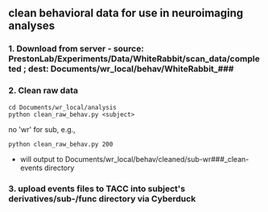 ## clean behavioral data for use in neuroimaging analyses
### 1. Download from server - source: PrestonLab/Experiments/Data/WhiteRabbit/scan_data/completed ; dest: Documents/wr_local/behav/WhiteRabbit_###
### 2. Clean raw data
```
cd Documents/wr_local/analysis
python clean_raw_behav.py <subject>
```
no 'wr' for sub, e.g.,
```
python clean_raw_behav.py 200
```
* will output to Documents/wr_local/behav/cleaned/sub-wr###_clean-events directory
### 3. upload events files to TACC into subject's derivatives/sub-/func directory via Cyberduck
